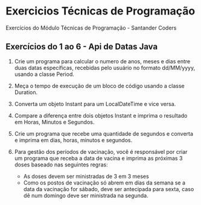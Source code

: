 # Exercicios Técnicas de Programação
Exercícios do Módulo Técnicas de Programação - Santander Coders

## Exercícios do 1 ao 6 - Api de Datas Java

1) Crie um programa para calcular o numero de anos, meses e dias entre duas datas específicas, recebidas pelo usuário no formato dd/MM/yyyy, usando a classe Period.

2) Meça o tempo de execução de um bloco de código usando a classe Duration.

3) Converta um objeto Instant para um LocalDateTime e vice versa.

4) Compare a diferença entre dois objetos Instant e imprima o resultado em Horas, Minutos e Segundos.

5) Crie um programa que recebe uma quantidade de segundos e converta e imprima em dias, horas, minutos e segundos.

6) Para gestão dos períodos de vacinação, você é responsável por criar um programa que receba a data de vacina e imprima as próximas 3 doses baseado nas seguintes regras:

   - As doses devem ser ministradas de 3 em 3 meses
   - Como os postos de vacinação só abrem em dias da semana se a data da vacinação for sábado, deve ser antecipada para sexta, caso dê num domingo deve ser ministrada na segunda.

